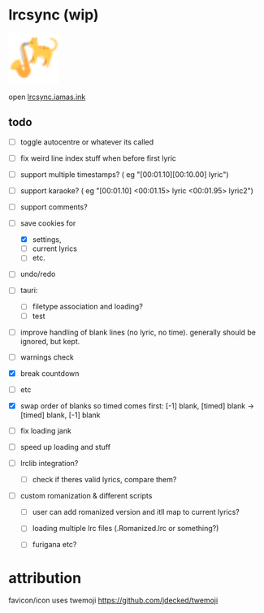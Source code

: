 # lrcsync (wip)
<img href="https://lrcsync.iamas.ink" title="temporary?? favicon :3" src="./static/favicon.svg" alt="cat playing saxophone logo" width="100"/>  
  
open [lrcsync.iamas.ink](https://lrcsync.iamas.ink)


## todo
- [ ] toggle autocentre or whatever its called
- [ ] fix weird line index stuff when before first lyric

- [ ] support multiple timestamps?  ( eg "[00:01.10][00:10.00] lyric")
- [ ] support karaoke?  ( eg "[00:01.10] <00:01.15> lyric <00:01.95> lyric2")
- [ ] support comments?

- [ ] save cookies for 
  - [x] settings, 
  - [ ] current lyrics 
  - [ ] etc.

- [ ] undo/redo

- [ ] tauri:
  - [ ] filetype association and loading?
  - [ ] test

- [ ] improve handling of blank lines (no lyric, no time). generally should be ignored, but kept.
 - [ ] warnings check
 - [x] break countdown
 - [ ] etc
 - [x] swap order of blanks so timed comes first: [-1] blank, [timed] blank -> [timed] blank, [-1] blank 

- [ ] fix loading jank
- [ ] speed up loading and stuff


- [ ] lrclib integration?
  - [ ] check if theres valid lyrics, compare them?


- [ ] custom romanization & different scripts
  - [ ] user can add romanized version and itll map to current lyrics?
  - [ ] loading multiple lrc files (.Romanized.lrc or something?)
  - [ ] furigana etc?



# attribution
favicon/icon uses twemoji
https://github.com/jdecked/twemoji